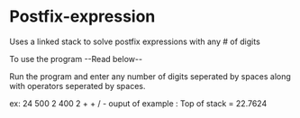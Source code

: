 # Postfix-expression
Uses a linked stack to solve postfix expressions with any # of digits

To use the program --Read below--

Run the program and enter any number of digits seperated by spaces along with operators seperated by spaces.

ex: 24 500 2 400 2 + + / -
ouput of example : Top of stack = 22.7624
